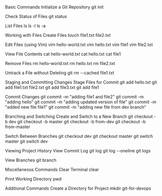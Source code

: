 Basic Commands
Initialize a Git Repository git init

Check Status of Files git status

List Files ls
ls -l
ls -a

Working with Files
Create Files touch file1.txt file2.txt

Edit Files (using Vim) vim hello-world.txt
vim hello.txt
vim file1
vim file2.txt

View File Contents cat hello-world.txt
cat hello.txt
cat file1

Remove Files rm hello-world.txt
rm hello.txt
rm file2.txt

Untrack a File without Deleting git rm --cached file1.txt

Staging and Committing Changes
Stage Files for Commit git add hello.txt
git add file1.txt file2.txt
git add file3.txt
git add file1

Commit Changes git commit -m "adding file1 and file2"
git commit -m "adding hello"
git commit -m "adding updated version of file"
git commit -m "added new file file1"
git commit -m "adding new file from dev branch"

Branching and Switching
Create and Switch to a New Branch git checkout -b dev
git checkout -b master
git checkout -b from-dev
git checkout -b from-master

Switch Between Branches git checkout dev
git checkout master
git switch master
git switch dev

Viewing Project History
View Commit Log git log
git log --oneline
git logs

View Branches git branch

Miscellaneous Commands
Clear Terminal clear

Print Working Directory pwd

Additional Commands
Create a Directory for Project mkdir git-for-devops
